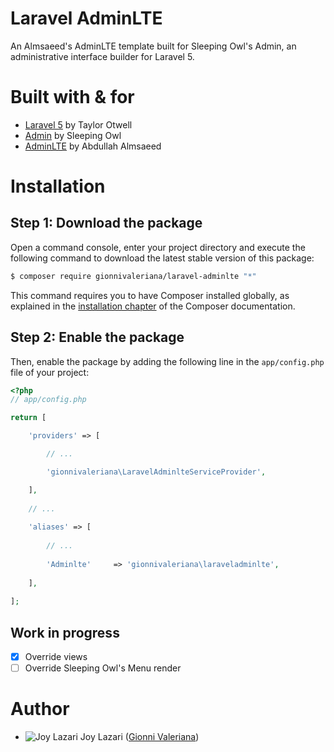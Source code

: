 Laravel AdminLTE
================
An Almsaeed's AdminLTE template built for Sleeping Owl's Admin, an administrative interface builder for Laravel 5.

Built with & for
================
* [Laravel 5](/laravel/laravel) by Taylor Otwell
* [Admin](/sleeping-owl/admin) by Sleeping Owl
* [AdminLTE](/almasaeed2010/AdminLTE) by Abdullah Almsaeed

Installation
============

Step 1: Download the package
----------------------------

Open a command console, enter your project directory and execute the following command to download the latest stable version of this package:

```bash
$ composer require gionnivaleriana/laravel-adminlte "*"
```

This command requires you to have Composer installed globally, as explained in the [installation chapter](https://getcomposer.org/doc/00-intro.md) of the Composer documentation.

Step 2: Enable the package
--------------------------

Then, enable the package by adding the following line in the `app/config.php` file of your project:

```php
<?php
// app/config.php

return [

    'providers' => [

        // ...

        'gionnivaleriana\LaravelAdminlteServiceProvider',

    ],
    
    // ...
    
    'aliases' => [
    
        // ...
    
        'Adminlte'     => 'gionnivaleriana\laraveladminlte',
    
    ],
    
];
```

Work in progress
----------------
- [x] Override views
- [ ] Override Sleeping Owl's Menu render

Author
======
* ![Joy Lazari](https://avatars0.githubusercontent.com/u/6898095?s=15) Joy Lazari ([Gionni Valeriana](https://github.com/gionnivaleriana))